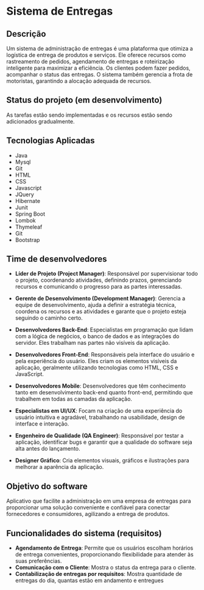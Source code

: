# Sistema de Entregas

## Descrição

Um sistema de administração de entregas é uma plataforma que otimiza a logística de entrega de produtos e serviços. Ele oferece recursos como rastreamento de pedidos, agendamento de entregas e roteirização inteligente para maximizar a eficiência. Os clientes podem fazer pedidos, acompanhar o status das entregas. O sistema também gerencia a frota de  motoristas, garantindo a alocação adequada de recursos.

## Status do projeto (em desenvolvimento)

As tarefas estão sendo implementadas e os recursos estão sendo adicionados gradualmente.

## Tecnologias Aplicadas

- Java
- Mysql
- Git
- HTML
- CSS
- Javascript
- JQuery
- Hibernate
- Junit
- Spring Boot
- Lombok
- Thymeleaf
- Git
- Bootstrap

## Time de desenvolvedores

- **Líder de Projeto (Project Manager)**: Responsável por supervisionar todo o projeto, coordenando atividades, definindo prazos, gerenciando recursos e comunicando o progresso para as partes interessadas.

- **Gerente de Desenvolvimento (Development Manager)**: Gerencia a equipe de desenvolvimento, ajuda a definir a estratégia técnica, coordena os recursos e as atividades e garante que o projeto esteja seguindo o caminho certo.

- **Desenvolvedores Back-End**: Especialistas em programação que lidam com a lógica de negócios, o banco de dados e as integrações do servidor. Eles trabalham nas partes não visíveis da aplicação.

- **Desenvolvedores Front-End**: Responsáveis pela interface do usuário e pela experiência do usuário. Eles criam os elementos visíveis da aplicação, geralmente utilizando tecnologias como HTML, CSS e JavaScript.

- **Desenvolvedores Mobile**: Desenvolvedores que têm conhecimento tanto em desenvolvimento back-end quanto front-end, permitindo que trabalhem em todas as camadas da aplicação.

- **Especialistas em UI/UX**: Focam na criação de uma experiência do usuário intuitiva e agradável, trabalhando na usabilidade, design de interface e interação.

- **Engenheiro de Qualidade (QA Engineer)**: Responsável por testar a aplicação, identificar bugs e garantir que a qualidade do software seja alta antes do lançamento.

- **Designer Gráfico**: Cria elementos visuais, gráficos e ilustrações para melhorar a aparência da aplicação.

## Objetivo do software

Aplicativo que facilite a administração em uma empresa de entregas para proporcionar uma solução conveniente e confiável para conectar fornecedores e consumidores, agilizando a entrega de produtos.

## Funcionalidades do sistema (requisitos)

- **Agendamento de Entrega**: Permite que os usuários escolham horários de entrega convenientes, proporcionando flexibilidade para atender às suas preferências.
- **Comunicação com o Cliente**: Mostra o status da entrega para o cliente.
- **Contabilização de entregas por requisitos**: Mostra quantidade de entregas do dia, quantas estão em andamento e entregues
